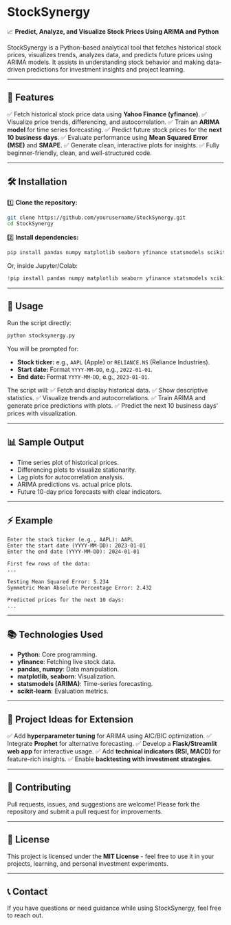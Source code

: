 
# **StockSynergy**

📈 **Predict, Analyze, and Visualize Stock Prices Using ARIMA and Python**

StockSynergy is a Python-based analytical tool that fetches historical stock prices, visualizes trends, analyzes data, and predicts future prices using ARIMA models. It assists in understanding stock behavior and making data-driven predictions for investment insights and project learning.

---

## 🚀 **Features**

✅ Fetch historical stock price data using **Yahoo Finance (yfinance)**.
✅ Visualize price trends, differencing, and autocorrelation.
✅ Train an **ARIMA model** for time series forecasting.
✅ Predict future stock prices for the **next 10 business days**.
✅ Evaluate performance using **Mean Squared Error (MSE)** and **SMAPE**.
✅ Generate clean, interactive plots for insights.
✅ Fully beginner-friendly, clean, and well-structured code.

---

## 🛠️ **Installation**

1️⃣ **Clone the repository:**

```bash
git clone https://github.com/yourusername/StockSynergy.git
cd StockSynergy
```

2️⃣ **Install dependencies:**

```bash
pip install pandas numpy matplotlib seaborn yfinance statsmodels scikit-learn
```

Or, inside Jupyter/Colab:

```python
!pip install pandas numpy matplotlib seaborn yfinance statsmodels scikit-learn
```

---

## 🧩 **Usage**

Run the script directly:

```bash
python stocksynergy.py
```

You will be prompted for:

* **Stock ticker:** e.g., `AAPL` (Apple) or `RELIANCE.NS` (Reliance Industries).
* **Start date:** Format `YYYY-MM-DD`, e.g., `2022-01-01`.
* **End date:** Format `YYYY-MM-DD`, e.g., `2023-01-01`.

The script will:
✅ Fetch and display historical data.
✅ Show descriptive statistics.
✅ Visualize trends and autocorrelations.
✅ Train ARIMA and generate price predictions with plots.
✅ Predict the next 10 business days' prices with visualization.

---

## 📊 **Sample Output**

* Time series plot of historical prices.
* Differencing plots to visualize stationarity.
* Lag plots for autocorrelation analysis.
* ARIMA predictions vs. actual price plots.
* Future 10-day price forecasts with clear indicators.

---

## ⚡ **Example**

```plaintext
Enter the stock ticker (e.g., AAPL): AAPL
Enter the start date (YYYY-MM-DD): 2023-01-01
Enter the end date (YYYY-MM-DD): 2024-01-01

First few rows of the data:
...

Testing Mean Squared Error: 5.234
Symmetric Mean Absolute Percentage Error: 2.432

Predicted prices for the next 10 days:
...
```

---

## 📚 **Technologies Used**

* **Python**: Core programming.
* **yfinance**: Fetching live stock data.
* **pandas, numpy**: Data manipulation.
* **matplotlib, seaborn**: Visualization.
* **statsmodels (ARIMA)**: Time-series forecasting.
* **scikit-learn**: Evaluation metrics.

---

## 🚩 **Project Ideas for Extension**

✅ Add **hyperparameter tuning** for ARIMA using AIC/BIC optimization.
✅ Integrate **Prophet** for alternative forecasting.
✅ Develop a **Flask/Streamlit web app** for interactive usage.
✅ Add **technical indicators (RSI, MACD)** for feature-rich insights.
✅ Enable **backtesting with investment strategies**.

---

## 🤝 **Contributing**

Pull requests, issues, and suggestions are welcome!
Please fork the repository and submit a pull request for improvements.

---

## 📜 **License**

This project is licensed under the **MIT License** - feel free to use it in your projects, learning, and personal investment experiments.

---

## 📞 **Contact**

If you have questions or need guidance while using StockSynergy, feel free to reach out.

